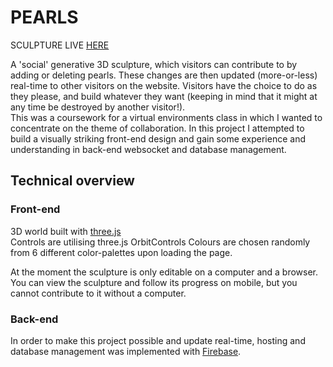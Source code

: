 # PEARLS

SCULPTURE LIVE [HERE](https://pearls-4a785.web.app/)

A 'social' generative 3D sculpture, which visitors can contribute to by adding or deleting pearls. These changes are then updated (more-or-less) real-time to other visitors on the website. Visitors have the choice to do as they please, and build whatever they want (keeping in mind that it might at any time be destroyed by another visitor!).  
This was a coursework for a virtual environments class in which I wanted to concentrate on the theme of collaboration. In this project I attempted to build a visually striking front-end design and gain some experience and understanding in back-end websocket and database management.

## Technical overview

### Front-end

3D world built with [three.js](https://threejs.org/)  
Controls are utilising three.js OrbitControls 
Colours are chosen randomly from 6 different color-palettes upon loading the page. 

At the moment the sculpture is only editable on a computer and a browser. You can view the sculpture and follow its progress on mobile, but you cannot contribute to it without a computer.

### Back-end

In order to make this project possible and update real-time, hosting and database management was implemented with [Firebase](https://firebase.google.com/).



